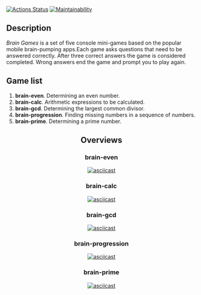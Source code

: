 [![Actions Status](https://github.com/MaloVer1471/frontend-project-44/workflows/hexlet-check/badge.svg)](https://github.com/MaloVer1471/frontend-project-44/actions)
[![Maintainability](https://api.codeclimate.com/v1/badges/786bc15fd5ab336b376b/maintainability)](https://codeclimate.com/github/MaloVer1471/frontend-project-44/maintainability)

<h2><b>Description</b></h2>
<p><i>Brain Games</i> is a set of five console mini-games based on the popular mobile brain-pumping apps.Each game asks questions that need to be answered correctly. After three correct answers the game is considered completed. Wrong answers end the game and prompt you to play again.</p>

<h2><b>Game list</b></h2>
<ol>
  <li><b>brain-even</b>. Determining an even number.</li>
  <li><b>brain-calc</b>. Arithmetic expressions to be calculated.</li>
  <li><b>brain-gcd</b>. Determining the largest common divisor.</li>
  <li><b>brain-progression</b>. Finding missing numbers in a sequence of numbers.</li>
  <li><b>brain-prime</b>. Determining a prime number.</li>
</ol>
<div align="center">
  <h2><b>Overviews</b></h2>
  <h3><b>brain-even</b></h3>

[![asciicast](https://asciinema.org/a/6Tp4xnNVZcJckoXArL8D4b3fM.svg)](https://asciinema.org/a/6Tp4xnNVZcJckoXArL8D4b3fM)

<h3><b>brain-calc</b></h3>

[![asciicast](https://asciinema.org/a/DcKsv0xWnQjcdIn386hxNM3b8.svg)](https://asciinema.org/a/DcKsv0xWnQjcdIn386hxNM3b8)

 <h3><b>brain-gcd</b></h3>

[![asciicast](https://asciinema.org/a/kPeyGJzqtTAguoDoZPMwt6dPn.svg)](https://asciinema.org/a/kPeyGJzqtTAguoDoZPMwt6dPn)

 <h3><b>brain-progression</b></h3>

[![asciicast](https://asciinema.org/a/8EcEtSgkJh5KeWzrsOkeO1nLL.svg)](https://asciinema.org/a/8EcEtSgkJh5KeWzrsOkeO1nLL)

<h3><b>brain-prime</b></h3>

[![asciicast](https://asciinema.org/a/n7CD57cHIwKssyYleUNPl7vW5.svg)](https://asciinema.org/a/n7CD57cHIwKssyYleUNPl7vW5)
</div>